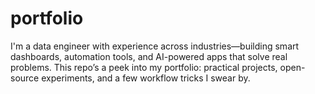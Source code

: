 # portfolio
I'm a data engineer with experience across industries—building smart dashboards, automation tools, and AI-powered apps that solve real problems. This repo’s a peek into my portfolio: practical projects, open-source experiments, and a few workflow tricks I swear by.
